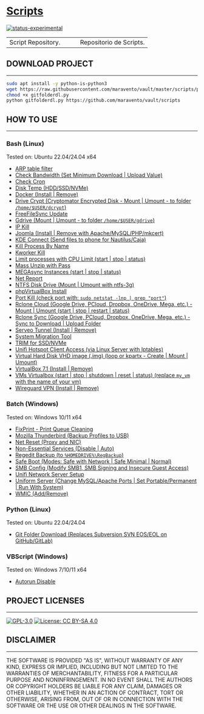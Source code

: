 # [Scripts](https://www.maravento.com)

[![status-experimental](https://img.shields.io/badge/status-experimental-orange.svg)](https://github.com/maravento/vault)

<!-- markdownlint-disable MD033 -->

<table width="100%">
  <tr>
    <td style="width: 50%; white-space: nowrap;">
     Script Repository.
    </td>
    <td style="width: 50%; white-space: nowrap;">
     Repositorio de Scripts.
    </td>
  </tr>
</table>

## DOWNLOAD PROJECT

---

```bash
sudo apt install -y python-is-python3
wget https://raw.githubusercontent.com/maravento/vault/master/scripts/python/gitfolderdl.py
chmod +x gitfolderdl.py
python gitfolderdl.py https://github.com/maravento/vault/scripts
```

## HOW TO USE

---

### Bash (Linux)

Tested on: Ubuntu 22.04/24.04 x64

- [ARP table filter](https://raw.githubusercontent.com/maravento/vault/master/scripts/bash/arponscan.sh)
- [Check Bandwidth (Set Minimum Download | Upload Value)](https://raw.githubusercontent.com/maravento/vault/master/scripts/bash/bandwidth.sh)
- [Check Cron](https://raw.githubusercontent.com/maravento/vault/master/scripts/bash/checkcron.sh)
- [Disk Temp (HDD/SSD/NVMe)](https://raw.githubusercontent.com/maravento/vault/master/scripts/bash/disktemp.sh)
- [Docker (Install | Remove)](https://raw.githubusercontent.com/maravento/vault/master/scripts/bash/docker.sh)
- [Drive Crypt (Cryptomator Encrypted Disk - Mount | Umount - to folder `/home/$USER/dcrypt`)](https://raw.githubusercontent.com/maravento/vault/master/scripts/bash/drivecrypt.sh)
- [FreeFileSync Update](https://raw.githubusercontent.com/maravento/vault/master/scripts/bash/ffsupdate.sh)
- [Gdrive (Mount | Umount - to folder `/home/$USER/gdrive`)](https://raw.githubusercontent.com/maravento/vault/master/scripts/bash/gdrive.sh)
- [IP Kill](https://raw.githubusercontent.com/maravento/vault/master/scripts/bash/ipkill.sh)
- [Joomla (Install | Remove with Apache/MySQL/PHP/mkcert)](https://raw.githubusercontent.com/maravento/vault/master/scripts/bash/joomla.sh)
- [KDE Connect (Send files to phone for Nautilus/Caja)](https://raw.githubusercontent.com/maravento/vault/master/scripts/bash/send2phone)
- [Kill Process By Name](https://raw.githubusercontent.com/maravento/vault/master/scripts/bash/pskill.sh)
- [Kworker Kill](https://raw.githubusercontent.com/maravento/vault/master/scripts/bash/kworker.sh)
- [Limit processes with CPU Limit (start | stop | status)](https://raw.githubusercontent.com/maravento/vault/master/scripts/bash/cpulimit.sh)
- [Mass Unzip with Pass](https://raw.githubusercontent.com/maravento/vault/master/scripts/bash/massunzip.sh)
- [MEGAsync Instances (start | stop | status)](https://raw.githubusercontent.com/maravento/vault/master/scripts/bash/msyncs)
- [Net Report](https://raw.githubusercontent.com/maravento/vault/master/scripts/bash/netreport.sh)
- [NTFS Disk Drive (Mount | Umount with ntfs-3g)](https://raw.githubusercontent.com/maravento/vault/master/scripts/bash/ntfsdrive.sh)
- [phpVirtualBox Install](https://raw.githubusercontent.com/maravento/vault/master/scripts/bash/phpvbox.sh)
- [Port Kill (check port with: `sudo netstat -lnp | grep "port"`)](https://raw.githubusercontent.com/maravento/vault/master/scripts/bash/portkill.sh)
- [Rclone Cloud (Google Drive, PCloud, Dropbox, OneDrive, Mega, etc.) - Mount | Umount (start | stop | restart | status)](https://raw.githubusercontent.com/maravento/vault/master/scripts/bash/rcloud.sh)
- [Rclone Sync (Google Drive, PCloud, Dropbox, OneDrive, Mega, etc.) - Sync to Download | Upload Folder](https://raw.githubusercontent.com/maravento/vault/master/scripts/bash/rsync.sh)
- [Serveo Tunnel (Install | Remove)](https://raw.githubusercontent.com/maravento/vault/master/scripts/bash/serveo.sh)
- [System Migration Tool](https://raw.githubusercontent.com/maravento/vault/master/scripts/bash/appbr.sh)
- [TRIM for SSD/NVMe](https://raw.githubusercontent.com/maravento/vault/master/scripts/bash/trim.sh)
- [Unifi Hotspot Client Access (via Linux Server with Iptables)](https://raw.githubusercontent.com/maravento/vault/master/scripts/bash/unifihotspot.sh)
- [Virtual Hard Disk VHD image (.img) (loop or kpartx - Create | Mount | Umount)](https://raw.githubusercontent.com/maravento/vault/master/scripts/bash/vdisk.sh)
- [VirtualBox 7.1 (Install | Remove)](https://raw.githubusercontent.com/maravento/vault/master/scripts/bash/vbox.sh)
- [VMs Virtualbox (start | stop | shutdown | reset | status) (replace `my_vm` with the name of your vm)](https://raw.githubusercontent.com/maravento/vault/master/scripts/bash/vm.sh)
- [Wireguard VPN (Install | Remove)](https://raw.githubusercontent.com/maravento/vault/master/scripts/bash/wireguard.sh)

### Batch (Windows)

Tested on: Windows 10/11 x64

- [FixPrint - Print Queue Cleaning](https://raw.githubusercontent.com/maravento/vault/master/scripts/batch/fixprint.bat)
- [Mozilla Thunderbird (Backup Profiles to USB)](https://raw.githubusercontent.com/maravento/vault/master/scripts/batch/mtpbackup.bat)
- [Net Reset (Proxy and NIC)](https://raw.githubusercontent.com/maravento/vault/master/scripts/batch/netreset.bat)
- [Non-Essential Services (Disable | Auto)](https://raw.githubusercontent.com/maravento/vault/master/scripts/batch/nonservices.bat)
- [Regedit Backup (to `%HOMEDRIVE%\RegBackup`)](https://raw.githubusercontent.com/maravento/vault/master/scripts/batch/regbackup.bat)
- [Safe Boot (Modes: Safe with Network | Safe Minimal | Normal)](https://raw.githubusercontent.com/maravento/vault/master/scripts/batch/safeboot.bat)
- [SMB Config (Modify SMB1, SMB Signing and Insecure Guest Access)](https://raw.githubusercontent.com/maravento/vault/master/scripts/batch/smbconf.bat)
- [Unifi Network Server Setup](https://raw.githubusercontent.com/maravento/vault/master/scripts/batch/unifisetup.bat)
- [Uniform Server (Change MySQL/Apache Ports | Set Portable/Permanent | Run With System)](https://raw.githubusercontent.com/maravento/vault/master/scripts/batch/uzeroconf.bat)
- [WMIC (Add/Remove)](https://raw.githubusercontent.com/maravento/vault/master/scripts/batch/wmic.bat)

### Python (Linux)

Tested on: Ubuntu 22.04/24.04

- [Git Folder Download (Replaces Subversion SVN EOS/EOL on GitHub/GitLab)](https://raw.githubusercontent.com/maravento/vault/master/scripts/python/gitfolderdl.py)

### VBScript (Windows)

Tested on: Windows 7/10/11 x64

- [Autorun Disable](https://raw.githubusercontent.com/maravento/vault/master/scripts/vbs/autorun.vbs)

## PROJECT LICENSES

---

[![GPL-3.0](https://img.shields.io/badge/License-GPLv3-blue.svg)](https://www.gnu.org/licenses/gpl.txt)
[![License: CC BY-SA 4.0](https://img.shields.io/badge/License-CC_BY--SA_4.0-lightgrey.svg)](https://creativecommons.org/licenses/by-sa/4.0/)

## DISCLAIMER

---

THE SOFTWARE IS PROVIDED "AS IS", WITHOUT WARRANTY OF ANY KIND, EXPRESS OR IMPLIED, INCLUDING BUT NOT LIMITED TO THE WARRANTIES OF MERCHANTABILITY, FITNESS FOR A PARTICULAR PURPOSE AND NONINFRINGEMENT. IN NO EVENT SHALL THE AUTHORS OR COPYRIGHT HOLDERS BE LIABLE FOR ANY CLAIM, DAMAGES OR OTHER LIABILITY, WHETHER IN AN ACTION OF CONTRACT, TORT OR OTHERWISE, ARISING FROM, OUT OF OR IN CONNECTION WITH THE SOFTWARE OR THE USE OR OTHER DEALINGS IN THE SOFTWARE.
